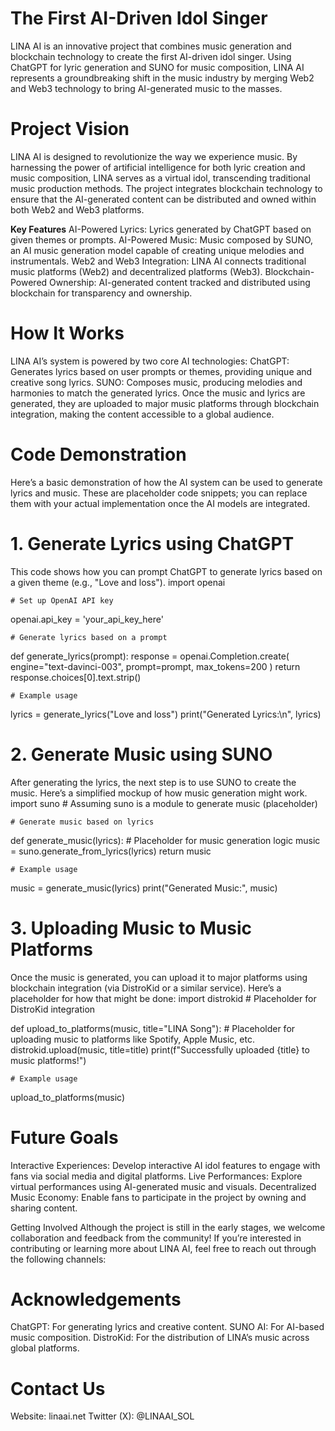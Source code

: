 # The First AI-Driven Idol Singer
LINA AI is an innovative project that combines music generation and blockchain technology to create the first AI-driven idol singer. Using ChatGPT for lyric generation and SUNO for music composition, LINA AI represents a groundbreaking shift in the music industry by merging Web2 and Web3 technology to bring AI-generated music to the masses.

# Project Vision
LINA AI is designed to revolutionize the way we experience music. By harnessing the power of artificial intelligence for both lyric creation and music composition, LINA serves as a virtual idol, transcending traditional music production methods. The project integrates blockchain technology to ensure that the AI-generated content can be distributed and owned within both Web2 and Web3 platforms.

__Key Features__
AI-Powered Lyrics: Lyrics generated by ChatGPT based on given themes or prompts.
AI-Powered Music: Music composed by SUNO, an AI music generation model capable of creating unique melodies and instrumentals.
Web2 and Web3 Integration: LINA AI connects traditional music platforms (Web2) and decentralized platforms (Web3).
Blockchain-Powered Ownership: AI-generated content tracked and distributed using blockchain for transparency and ownership.

# How It Works
LINA AI’s system is powered by two core AI technologies:
ChatGPT: Generates lyrics based on user prompts or themes, providing unique and creative song lyrics.
SUNO: Composes music, producing melodies and harmonies to match the generated lyrics.
Once the music and lyrics are generated, they are uploaded to major music platforms through blockchain integration, making the content accessible to a global audience.

# Code Demonstration
Here’s a basic demonstration of how the AI system can be used to generate lyrics and music. These are placeholder code snippets; you can replace them with your actual implementation once the AI models are integrated.

# 1. Generate Lyrics using ChatGPT 
This code shows how you can prompt ChatGPT to generate lyrics based on a given theme (e.g., "Love and loss").
import openai

    # Set up OpenAI API key
openai.api_key = 'your_api_key_here'

    # Generate lyrics based on a prompt
def generate_lyrics(prompt):
    response = openai.Completion.create(
        engine="text-davinci-003",
        prompt=prompt,
        max_tokens=200
    )
    return response.choices[0].text.strip()

    # Example usage
lyrics = generate_lyrics("Love and loss")
print("Generated Lyrics:\n", lyrics)

# 2. Generate Music using SUNO
After generating the lyrics, the next step is to use SUNO to create the music. Here’s a simplified mockup of how music generation might work.
import suno  # Assuming suno is a module to generate music (placeholder)

    # Generate music based on lyrics
def generate_music(lyrics):
    # Placeholder for music generation logic
    music = suno.generate_from_lyrics(lyrics)
    return music

    # Example usage
music = generate_music(lyrics)
print("Generated Music:", music)

# 3. Uploading Music to Music Platforms
Once the music is generated, you can upload it to major platforms using blockchain integration (via DistroKid or a similar service). Here’s a placeholder for how that might be done:
import distrokid  # Placeholder for DistroKid integration

def upload_to_platforms(music, title="LINA Song"):
    # Placeholder for uploading music to platforms like Spotify, Apple Music, etc.
    distrokid.upload(music, title=title)
    print(f"Successfully uploaded {title} to music platforms!")

    # Example usage
upload_to_platforms(music)

# Future Goals
Interactive Experiences: Develop interactive AI idol features to engage with fans via social media and digital platforms.
Live Performances: Explore virtual performances using AI-generated music and visuals.
Decentralized Music Economy: Enable fans to participate in the project by owning and sharing content.

Getting Involved
Although the project is still in the early stages, we welcome collaboration and feedback from the community! If you’re interested in contributing or learning more about LINA AI, feel free to reach out through the following channels:

# Acknowledgements
ChatGPT: For generating lyrics and creative content.
SUNO AI: For AI-based music composition.
DistroKid: For the distribution of LINA’s music across global platforms.

# Contact Us
Website: linaai.net
Twitter (X): @LINAAI_SOL
